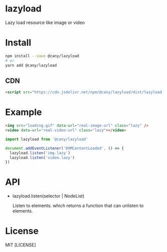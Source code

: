 # lazyload

Lazy load resource like image or video

# Install

```sh
npm install --save @cany/lazyload
# or
yarn add @cany/lazyload
```

## CDN

```html
<script src="https://cdn.jsdelivr.net/npm/@cany/lazyload/dist/lazyload.min.js"></script>
```

# Example

```html
<img src="loading.gif" data-url="real-image-url" class="lazy" />
<video data-url="real-video-url" class="lazy"></video>
```

```js
import lazyload from '@cany/lazyload'

document.addEventListener('DOMContentLoaded', () => {
  lazyload.listen('img.lazy')
  lazyload.listen('video.lazy')
})
```

# API

- lazyload.listen(selector | NodeList)

  Listen to elements. which returns a function that can unlisten to elements.

# License

MIT [LICENSE]
